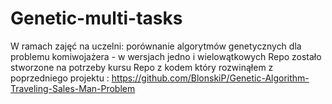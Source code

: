 # Genetic-multi-tasks

W ramach zajęć na uczelni: porównanie algorytmów genetycznych dla problemu komiwojażera - w wersjach jedno i wielowątkowych
Repo zostało stworzone na potrzeby kursu 
Repo z kodem który rozwinąłem z poprzedniego projektu : https://github.com/BlonskiP/Genetic-Algorithm-Traveling-Sales-Man-Problem
